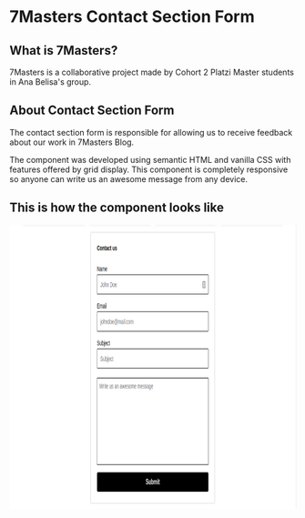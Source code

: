 # 7Masters Contact Section Form

## What is 7Masters?

7Masters is a collaborative project made by Cohort 2 Platzi Master students in Ana Belisa's group.

## About Contact Section Form

The contact section form is responsible for allowing us to receive feedback about our work in 7Masters Blog.

The component was developed using semantic HTML and vanilla CSS with features offered by grid display. This component is completely responsive so anyone can write us an awesome message from any device.

## This is how the component looks like

<img width="100%" height="500px" src="../assets/desktop-contact.png"/>

